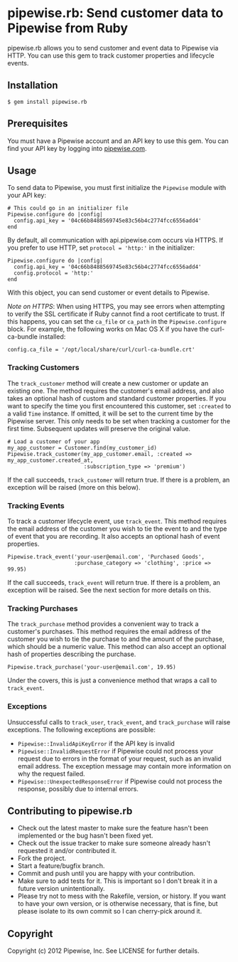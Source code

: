 # pipewise.rb: Send customer data to Pipewise from Ruby

pipewise.rb allows you to send customer and event data to Pipewise via HTTP. You can use this gem to track customer properties and lifecycle events.

## Installation

    $ gem install pipewise.rb

## Prerequisites

You must have a Pipewise account and an API key to use this gem. You can find your API key by logging into [pipewise.com](http://pipewise.com).


## Usage

To send data to Pipewise, you must first initialize the `Pipewise` module with your API key:

    # This could go in an initializer file
    Pipewise.configure do |config|
      config.api_key = '04c66b8488569745e83c56b4c2774fcc6556add4'
    end

By default, all communication with api.pipewise.com occurs via HTTPS. If you prefer to use HTTP, set `protocol = 'http:'` in the initializer:

    Pipewise.configure do |config|
      config.api_key = '04c66b8488569745e83c56b4c2774fcc6556add4'
      config.protocol = 'http:'
    end

With this object, you can send customer or event details to Pipewise.

_Note on HTTPS_: When using HTTPS, you may see errors when attempting to verify the SSL certificate if Ruby cannot find a root certificate to trust. If this happens, you can set the `ca_file` or `ca_path` in the `Pipewise.configure` block. For example, the following works on Mac OS X if you have the curl-ca-bundle installed:

    config.ca_file = '/opt/local/share/curl/curl-ca-bundle.crt'

### Tracking Customers

The `track_customer` method will create a new customer or update an existing one. The method requires the customer's email address, and also takes an optional hash of custom and standard customer properties. If you want to specify the time you first encountered this customer, set `:created` to a valid `Time` instance. If omitted, it will be set to the current time by the Pipewise server. This only needs to be set when tracking a customer for the first time. Subsequent updates will preserve the original value.

    # Load a customer of your app
    my_app_customer = Customer.find(my_customer_id)
    Pipewise.track_customer(my_app_customer.email, :created => my_app_customer.created_at,
                            :subscription_type => 'premium')

If the call succeeds, `track_customer` will return true. If there is a problem, an exception will be raised (more on this below).

### Tracking Events

To track a customer lifecycle event, use `track_event`. This method requires the email address of the customer you wish to tie the event to and the type of event that you are recording. It also accepts an optional hash of event properties.

    Pipewise.track_event('your-user@email.com', 'Purchased Goods', 
                         :purchase_category => 'clothing', :price => 99.95)

If the call succeeds, `track_event` will return true. If there is a problem, an exception will be raised. See the next section for more details on this.

### Tracking Purchases

The `track_purchase` method provides a convenient way to track a customer's purchases. This method requires the email address of the customer you wish to tie the purchase to and the amount of the purchase, which should be a numeric value. This method can also accept an optional hash of properties describing the purchase.

    Pipewise.track_purchase('your-user@email.com', 19.95)

Under the covers, this is just a convenience method that wraps a call to `track_event`.

### Exceptions

Unsuccessful calls to `track_user`, `track_event`, and `track_purchase` will raise exceptions. The following exceptions are possible:

 * `Pipewise::InvalidApiKeyError` if the API key is invalid
 * `Pipewise::InvalidRequestError` if Pipewise could not process your request due to errors in the format of your request, such as an invalid email address. The exception message may contain more information on why the request failed.
 * `Pipewise::UnexpectedResponseError` if Pipewise could not process the response, possibly due to internal errors.

## Contributing to pipewise.rb
 
 * Check out the latest master to make sure the feature hasn't been implemented or the bug hasn't been fixed yet.
 * Check out the issue tracker to make sure someone already hasn't requested it and/or contributed it.
 * Fork the project.
 * Start a feature/bugfix branch.
 * Commit and push until you are happy with your contribution.
 * Make sure to add tests for it. This is important so I don't break it in a future version unintentionally.
 * Please try not to mess with the Rakefile, version, or history. If you want to have your own version, or is otherwise necessary, that is fine, but please isolate to its own commit so I can cherry-pick around it.

## Copyright

Copyright (c) 2012 Pipewise, Inc. See LICENSE for further details.

